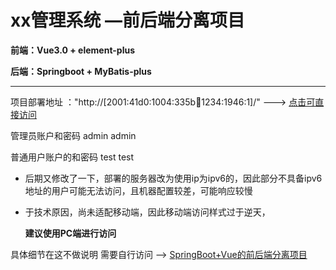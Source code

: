 # xx管理系统 —前后端分离项目

**前端：Vue3.0 + element-plus**

**后端：Springboot + MyBatis-plus**

---

项目部署地址 ："http://[2001:41d0:1004:335b:1234:1234:1946:1]/" ---> [点击可直接访问](http://[2001:41d0:1004:335b:1234:1234:1946:1]:80/)

管理员账户和密码 admin admin

普通用户账户的和密码 test test

- 后期又修改了一下，部署的服务器改为使用ip为ipv6的，因此部分不具备ipv6地址的用户可能无法访问，且机器配置较差，可能响应较慢

- 于技术原因，尚未适配移动端，因此移动端访问样式过于逆天，

  **建议使用PC端进行访问**

具体细节在这不做说明 需要自行访问 --> [SpringBoot+Vue的前后端分离项目](http://year21.top/2022/07/07/ManagementSystem/)

